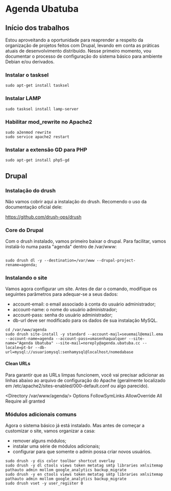 # Agenda Ubatuba

## Início dos trabalhos

Estou aproveitando a oportunidade para reaprender a respeito da organização de projetos 
feitos com Drupal, levando em conta as práticas atuais de desenvolvimento distribuído.
Nesse primeiro momento, vou documentar o processo de configuração do sistema básico para
ambiente Debian e/ou derivados.

### Instalar o tasksel
~~~~
sudo apt-get install tasksel
~~~~


### Instalar LAMP
~~~~
sudo tasksel install lamp-server
~~~~

### Habilitar mod_rewrite no Apache2
~~~~
sudo a2enmod rewrite
sudo service apache2 restart
~~~~

### Instalar a extensão GD para PHP
~~~~
sudo apt-get install php5-gd
~~~~

## Drupal

### Instalação do drush

Não vamos cobrir aqui a instalação do drush. Recomendo o uso da documentação oficial dele:

https://github.com/drush-ops/drush

### Core do Drupal

Com o drush instalado, vamos primeiro baixar o drupal. Para facilitar, vamos instalá-lo numa pasta "agenda" dentro de /var/www:

~~~~

sudo drush dl -y --destination=/var/www --drupal-project-rename=agenda;

~~~~

### Instalando o site

Vamos agora configurar um site. Antes de dar o comando, modifique os seguintes parâmetros para adequar-se a seus dados:

* account-email: o email associado à conta do usuário administrador;
* account-name: o nome do usuário administrador;
* account-pass: senha do usuário administrador;
* db-url deve ser modificado para os dados de sua instalação MySQL.

~~~~
cd /var/www/agenda
sudo drush site-install -y standard --account-mail=seuemail@email.ema --account-name=agenda --account-pass=umasenhaqualquer --site-name="Agenda Ubatuba" --site-mail=noreply@agenda.ubatuba.cc --locale=pt-br --db-url=mysql://usuariomysql:senhamysql@localhost/nomedabase
~~~~

#### Clean URLs

Para garantir que as URLs limpas funcionem, você vai precisar adicionar as linhas abaixo ao arquivo de configuração do Apache (geralmente localizado em /etc/apache2/sites-enabled/000-default.conf ou algo parecido).

<Directory /var/www/agenda/>
  Options FollowSymLinks
  AllowOverride All
  Require all granted
</Directory>

### Módulos adicionais comuns

Agora o sistema básico já está instalado. Mas antes de começar a customizar o site, vamos organizar a casa:
* remover alguns módulos;
* instalar uma série de módulos adicionais;
* configurar para que somente o admin possa criar novos usuários.

~~~~
sudo drush -y dis color toolbar shortcut overlay
sudo drush -y dl ctools views token metatag smtp libraries xmlsitemap pathauto admin mollom google_analytics backup_migrate
sudo drush -y en ctools views token metatag smtp libraries xmlsitemap pathauto admin mollom google_analytics backup_migrate
sudo drush vset -y user_register 0
~~~~
